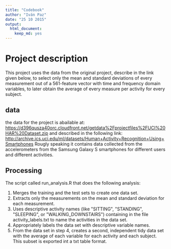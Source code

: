 ```yaml
---
title: "Codebook"
author: "Iván Paz"
date: "25 10 2015"
output:
  html_document:
    keep_md: yes
---
```

# Project description
This project uses the data from the original project, describe in the link given below, to select only the mean and standard deviations of every measurement out of a 561-feature vector with time and frequency domain variables, to later obtain the average of every measure per activity for every subject.

## data
the data for the project is abailable at:
https://d396qusza40orc.cloudfront.net/getdata%2Fprojectfiles%2FUCI%20HAR%20Dataset.zip
and described in the following link:
http://archive.ics.uci.edu/ml/datasets/Human+Activity+Recognition+Using+Smartphones
Rougly speaking it contains data collected from the accelerometers from the Samsung Galaxy S smartphones for different users and different activities.


## Processing
The script called run_analysis.R that does the following analysis: 
1. Merges the training and the test sets to create one data set.
2. Extracts only the measurements on the mean and standard deviation for each measurement. 
3. Uses descriptive activity names (like "SITTING", "STANDING", "SLEEPING", or "WALKING_DOWNSTAIRS") containing in the file activity_labels.txt to name the activities in the data set.
4. Appropriately labels the data set with descriptive variable names. 
5. From the data set in step 4, creates a second, independent tidy data set with the average of each variable for each activity and each subject.
This subset is exported int a txt table format.

